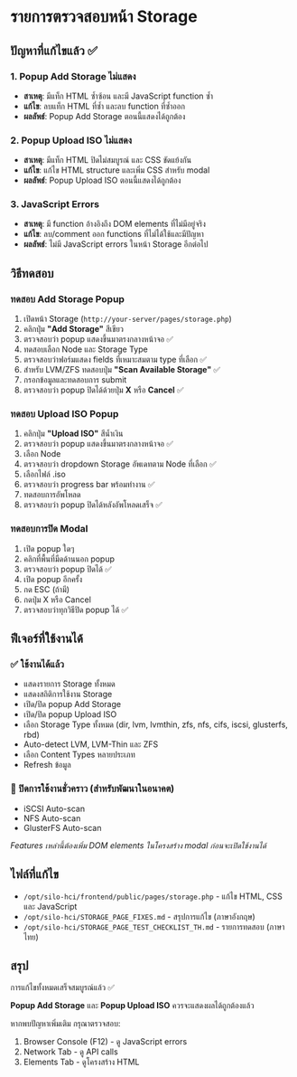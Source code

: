 # รายการตรวจสอบหน้า Storage

## ปัญหาที่แก้ไขแล้ว ✅

### 1. Popup Add Storage ไม่แสดง
- **สาเหตุ**: มีแท็ก HTML ซ้ำซ้อน และมี JavaScript function ซ้ำ
- **แก้ไข**: ลบแท็ก HTML ที่ซ้ำ และลบ function ที่ซ้ำออก
- **ผลลัพธ์**: Popup Add Storage ตอนนี้แสดงได้ถูกต้อง

### 2. Popup Upload ISO ไม่แสดง  
- **สาเหตุ**: มีแท็ก HTML ปิดไม่สมบูรณ์ และ CSS ขัดแย้งกัน
- **แก้ไข**: แก้ไข HTML structure และเพิ่ม CSS สำหรับ modal
- **ผลลัพธ์**: Popup Upload ISO ตอนนี้แสดงได้ถูกต้อง

### 3. JavaScript Errors
- **สาเหตุ**: มี function อ้างอิงถึง DOM elements ที่ไม่มีอยู่จริง
- **แก้ไข**: ลบ/comment ออก functions ที่ไม่ได้ใช้และมีปัญหา
- **ผลลัพธ์**: ไม่มี JavaScript errors ในหน้า Storage อีกต่อไป

## วิธีทดสอบ

### ทดสอบ Add Storage Popup

1. เปิดหน้า Storage (`http://your-server/pages/storage.php`)
2. คลิกปุ่ม **"Add Storage"** สีเขียว
3. ตรวจสอบว่า popup แสดงขึ้นมาตรงกลางหน้าจอ ✅
4. ทดสอบเลือก Node และ Storage Type
5. ตรวจสอบว่าฟอร์มแสดง fields ที่เหมาะสมตาม type ที่เลือก ✅
6. สำหรับ LVM/ZFS ทดสอบปุ่ม **"Scan Available Storage"** ✅
7. กรอกข้อมูลและทดสอบการ submit
8. ตรวจสอบว่า popup ปิดได้ด้วยปุ่ม **X** หรือ **Cancel** ✅

### ทดสอบ Upload ISO Popup

1. คลิกปุ่ม **"Upload ISO"** สีน้ำเงิน
2. ตรวจสอบว่า popup แสดงขึ้นมาตรงกลางหน้าจอ ✅
3. เลือก Node
4. ตรวจสอบว่า dropdown Storage อัพเดทตาม Node ที่เลือก ✅
5. เลือกไฟล์ .iso
6. ตรวจสอบว่า progress bar พร้อมทำงาน ✅
7. ทดสอบการอัพโหลด
8. ตรวจสอบว่า popup ปิดได้หลังอัพโหลดเสร็จ ✅

### ทดสอบการปิด Modal

1. เปิด popup ใดๆ
2. คลิกที่พื้นที่มืดด้านนอก popup
3. ตรวจสอบว่า popup ปิดได้ ✅
4. เปิด popup อีกครั้ง
5. กด ESC (ถ้ามี)
6. กดปุ่ม X หรือ Cancel
7. ตรวจสอบว่าทุกวิธีปิด popup ได้ ✅

## ฟีเจอร์ที่ใช้งานได้

### ✅ ใช้งานได้แล้ว
- แสดงรายการ Storage ทั้งหมด
- แสดงสถิติการใช้งาน Storage
- เปิด/ปิด popup Add Storage
- เปิด/ปิด popup Upload ISO
- เลือก Storage Type ทั้งหมด (dir, lvm, lvmthin, zfs, nfs, cifs, iscsi, glusterfs, rbd)
- Auto-detect LVM, LVM-Thin และ ZFS
- เลือก Content Types หลายประเภท
- Refresh ข้อมูล

### 🚧 ปิดการใช้งานชั่วคราว (สำหรับพัฒนาในอนาคต)
- iSCSI Auto-scan
- NFS Auto-scan
- GlusterFS Auto-scan

*Features เหล่านี้ต้องเพิ่ม DOM elements ในโครงสร้าง modal ก่อนจะเปิดใช้งานได้*

## ไฟล์ที่แก้ไข

- `/opt/silo-hci/frontend/public/pages/storage.php` - แก้ไข HTML, CSS และ JavaScript
- `/opt/silo-hci/STORAGE_PAGE_FIXES.md` - สรุปการแก้ไข (ภาษาอังกฤษ)
- `/opt/silo-hci/STORAGE_PAGE_TEST_CHECKLIST_TH.md` - รายการทดสอบ (ภาษาไทย)

## สรุป

การแก้ไขทั้งหมดเสร็จสมบูรณ์แล้ว ✅

**Popup Add Storage** และ **Popup Upload ISO** ควรจะแสดงผลได้ถูกต้องแล้ว

หากพบปัญหาเพิ่มเติม กรุณาตรวจสอบ:
1. Browser Console (F12) - ดู JavaScript errors
2. Network Tab - ดู API calls
3. Elements Tab - ดูโครงสร้าง HTML
